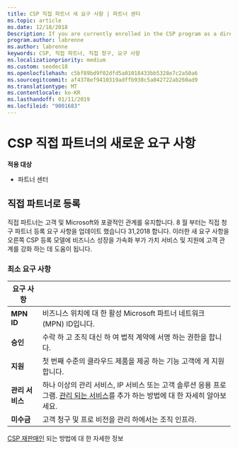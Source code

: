 ```yaml
---
title: CSP 직접 파트너 새 요구 사항 | 파트너 센터
ms.topic: article
ms.date: 12/18/2018
Description: If you are currently enrolled in the CSP program as a direct partner, you should prepare to meet these updated support and services requirements.
program.author: labrenne
ms.author: labrenne
keywords: CSP, 직접 파트너, 직접 청구, 요구 사항
ms.localizationpriority: medium
ms.custom: seodec18
ms.openlocfilehash: c5bf89bd9f02dfd5a01018433bb5328e7c2a50a6
ms.sourcegitcommit: af4378ef9410319adffb938c5a042722ab260ad9
ms.translationtype: MT
ms.contentlocale: ko-KR
ms.lasthandoff: 01/11/2019
ms.locfileid: "9001683"
---
```

# <a name="csp-direct-partner-new-requirements"></a>CSP 직접 파트너의 새로운 요구 사항

**적용 대상**

- 파트너 센터

## <a name="enroll-as-a-direct-partner"></a>직접 파트너로 등록

직접 파트너는 고객 및 Microsoft와 포괄적인 관계를 유지합니다. 8 월 부터는 직접 청구 파트너 등록 요구 사항을 업데이트 했습니다 31,2018 합니다. 이러한 새 요구 사항을 오른쪽 CSP 등록 모델에 비즈니스 성장을 가속화 부가 가치 서비스 및 지원에 고객 관계를 강화 하는 데 도움이 됩니다. 

### <a name="minimum-requirements"></a>최소 요구 사항

|**요구 사항**|                             |
|--------------------------------|--------------------------------------------------------------|
|**MPN ID**   |비즈니스 위치에 대 한 활성 Microsoft 파트너 네트워크 (MPN) ID입니다.   |
|**승인**   |수락 하 고 조직 대신 하 여 법적 계약에 서명 하는 권한을 합니다.|
|**지원**   |첫 번째 수준의 클라우드 제품을 제공 하는 기능 고객에 게 지원 합니다.|
|**관리 서비스**   |하나 이상의 관리 서비스, IP 서비스 또는 고객 솔루션 응용 프로그램. [관리 되는 서비스](https://partner.microsoft.com/en-US/business-opportunities/managed-services-provider)를 추가 하는 방법에 대 한 자세히 알아보세요.|
|**미수금** |고객 청구 및 프로 비전을 관리 하에서는 조직 인프라. 

[CSP 재판매인](https://partner.microsoft.com/cloud-solution-provider) 되는 방법에 대 한 자세한 정보

<!-- for Jan 14 live date
## Transition from direct to indirect reseller

If you decide to move from a direct bill business to indirect reseller business,there are several steps you will need to take. To learn more about the transition, read [Transition from Cloud Solution Provider (CSP) direct partner to CSP indirect reseller](transition-direct-to-indirect) -->